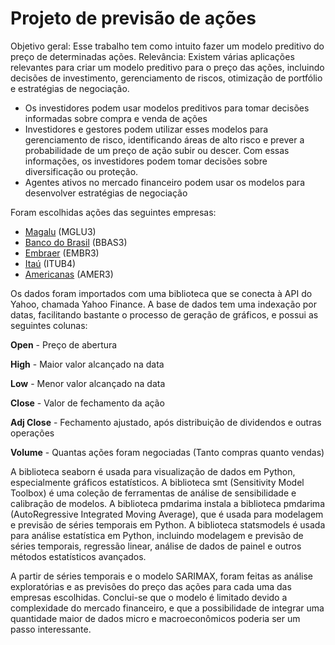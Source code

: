 # Projeto de previsão de ações

Objetivo geral: Esse trabalho tem como intuito fazer um modelo preditivo do preço de determinadas ações.
Relevância: Existem várias aplicações relevantes para criar um modelo preditivo para o preço das ações, incluindo decisões de investimento, gerenciamento de riscos, otimização de portfólio e estratégias de negociação.
- Os investidores podem usar modelos preditivos para tomar decisões informadas sobre compra e venda de ações
- Investidores e gestores podem utilizar esses modelos para gerenciamento de risco, identificando áreas de alto risco e prever a probabilidade de um preço de ação subir ou descer. Com essas informações, os investidores podem tomar decisões sobre diversificação ou proteção.
- Agentes ativos no mercado financeiro podem usar os modelos para desenvolver estratégias de negociação

Foram escolhidas ações das seguintes empresas:

*   [Magalu](https://github.com/brendasfarias/trabindividual1/blob/main/images/MGLU3.png) (MGLU3)
*   [Banco do Brasil](https://github.com/brendasfarias/trabindividual1/blob/main/images/BBAS3.png) (BBAS3)
*   [Embraer](https://github.com/brendasfarias/trabindividual1/blob/main/images/EMBR3.png) (EMBR3)
*   [Itaú](https://github.com/brendasfarias/trabindividual1/blob/main/images/ITUB4.png) (ITUB4)
*   [Americanas](https://github.com/brendasfarias/trabindividual1/blob/main/images/AMER3.png) (AMER3)

Os dados foram importados com uma biblioteca que se conecta à API do Yahoo, chamada Yahoo Finance. A base de dados tem uma indexação por datas, facilitando bastante o processo de geração de gráficos, e possui as seguintes colunas:

**Open** - Preço de abertura

**High** - Maior valor alcançado na data

**Low** - Menor valor alcançado na data

**Close** - Valor de fechamento da ação

**Adj Close** - Fechamento ajustado, após distribuição de dividendos e outras operações

**Volume**  - Quantas ações foram negociadas (Tanto compras quanto vendas)

A biblioteca seaborn é usada para visualização de dados em Python, especialmente gráficos estatísticos.
A biblioteca smt (Sensitivity Model Toolbox) é uma coleção de ferramentas de análise de sensibilidade e calibração de modelos.
A biblioteca pmdarima instala a biblioteca pmdarima (AutoRegressive Integrated Moving Average), que é usada para modelagem e previsão de séries temporais em Python.
A biblioteca statsmodels é usada para análise estatística em Python, incluindo modelagem e previsão de séries temporais, regressão linear, análise de dados de painel e outros métodos estatísticos avançados.

A partir de séries temporais e o modelo SARIMAX, foram feitas as análise exploratórias e as previsões do preço das ações para cada uma das empresas escolhidas. 
Conclui-se que o modelo é limitado devido a complexidade do mercado financeiro, e que a possibilidade de integrar uma quantidade maior de dados micro e macroeconômicos poderia ser um passo interessante.

